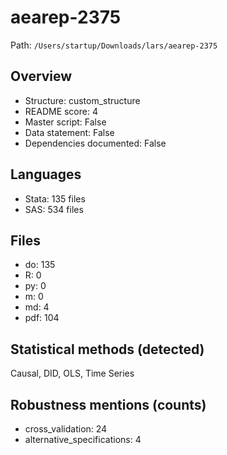 # aearep-2375

Path: `/Users/startup/Downloads/lars/aearep-2375`

## Overview
- Structure: custom_structure
- README score: 4
- Master script: False
- Data statement: False
- Dependencies documented: False

## Languages
- Stata: 135 files
- SAS: 534 files

## Files
- do: 135
- R: 0
- py: 0
- m: 0
- md: 4
- pdf: 104

## Statistical methods (detected)
Causal, DID, OLS, Time Series

## Robustness mentions (counts)
- cross_validation: 24
- alternative_specifications: 4
